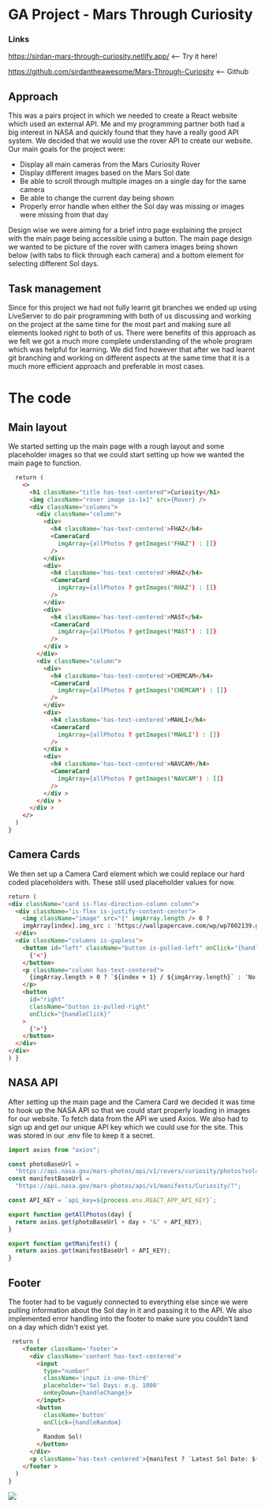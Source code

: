 # GA Project - Mars Through Curiosity

### Links

https://sirdan-mars-through-curiosity.netlify.app/ <-- Try it here!

https://github.com/sirdantheawesome/Mars-Through-Curiosity <-- Github

## Approach

This was a pairs project in which we needed to create a React website which used an external API. Me and my programming partner both had a big interest in NASA and quickly found that they have a really good API system. We decided that we would use the rover API to create our website. Our main goals for the project were:

- Display all main cameras from the Mars Curiosity Rover
- Display different images based on the Mars Sol date
- Be able to scroll through multiple images on a single day for the same camera
- Be able to change the current day being shown
- Properly error handle when either the Sol day was missing or images were missing from that day

Design wise we were aiming for a brief intro page explaining the project with the main page being accessible using a button. The main page design we wanted to be picture of the rover with camera images being shown below (with tabs to flick through each camera) and a bottom element for selecting different Sol days.

## Task management

Since for this project we had not fully learnt git branches we ended up using LiveServer to do pair programming with both of us discussing and working on the project at the same time for the most part and making sure all elements looked right to both of us. There were benefits of this approach as we felt we got a much more complete understanding of the whole program which was helpful for learning. We did find however that after we had learnt git branching and working on different aspects at the same time that it is a much more efficient approach and preferable in most cases.

# The code

## Main layout

We started setting up the main page with a rough layout and some placeholder images so that we could start setting up how we wanted the main page to function.

```html
  return (
    <>
      <h1 className="title has-text-centered">Curiosity</h1>
      <img className="rover image is-1x1" src={Rover} />
      <div className="columns">
        <div className="column">
          <div>
            <h4 className='has-text-centered'>FHAZ</h4>
            <CameraCard
              imgArray={allPhotos ? getImages('FHAZ') : []}
            />
          </div>
          <div>
            <h4 className='has-text-centered'>RHAZ</h4>
            <CameraCard
              imgArray={allPhotos ? getImages('RHAZ') : []}
            />
          </div>
          <div>
            <h4 className='has-text-centered'>MAST</h4>
            <CameraCard
              imgArray={allPhotos ? getImages('MAST') : []}
            />
          </div >
        </div>
        <div className="column">
          <div>
            <h4 className='has-text-centered'>CHEMCAM</h4>
            <CameraCard
              imgArray={allPhotos ? getImages('CHEMCAM') : []}
            />
          </div>
          <div>
            <h4 className='has-text-centered'>MAHLI</h4>
            <CameraCard
              imgArray={allPhotos ? getImages('MAHLI') : []}
            />
          </div >
          <div>
            <h4 className='has-text-centered'>NAVCAM</h4>
            <CameraCard
              imgArray={allPhotos ? getImages('NAVCAM') : []}
            />
          </div >
        </div >
      </div >
    </>
  )
}
```

## Camera Cards

We then set up a Camera Card element which we could replace our hard coded placeholders with. These still used placeholder values for now.

```html
return (
<div className="card is-flex-direction-column column">
  <div className="is-flex is-justify-content-center">
    <img className="image" src="{" imgArray.length /> 0 ?
    imgArray[index].img_src : 'https://wallpapercave.com/wp/wp7002139.gif' } />
  </div>
  <div className="columns is-gapless">
    <button id="left" className="button is-pulled-left" onClick="{handleClick}">
      {'<'}
    </button>
    <p className="column has-text-centered">
      {imgArray.length > 0 ? `${index + 1} / ${imgArray.length}` : 'No Signal'}
    </p>
    <button
      id="right"
      className="button is-pulled-right"
      onClick="{handleClick}"
    >
      {'>'}
    </button>
  </div>
</div>
) }
```

## NASA API

After setting up the main page and the Camera Card we decided it was time to hook up the NASA API so that we could start properly loading in images for our website. To fetch data from the API we used Axios. We also had to sign up and get our unique API key which we could use for the site. This was stored in our .env file to keep it a secret.

```js
import axios from "axios";

const photoBaseUrl =
  "https://api.nasa.gov/mars-photos/api/v1/rovers/curiosity/photos?sol=";
const manifestBaseUrl =
  "https://api.nasa.gov/mars-photos/api/v1/manifests/Curiosity/?";

const API_KEY = `api_key=${process.env.REACT_APP_API_KEY}`;

export function getAllPhotos(day) {
  return axios.get(photoBaseUrl + day + "&" + API_KEY);
}

export function getManifest() {
  return axios.get(manifestBaseUrl + API_KEY);
}
```

## Footer

The footer had to be vaguely connected to everything else since we were pulling information about the Sol day in it and passing it to the API. We also implemented error handling into the footer to make sure you couldn't land on a day which didn't exist yet.

```html
 return (
    <footer className='footer'>
      <div className='content has-text-centered'>
        <input
          type="number"
          className='input is-one-third'
          placeholder='Sol Days: e.g. 1000'
          onKeyDown={handleChange}>
        </input>
        <button
          className='button'
          onClick={handleRandom}
        >
          Random Sol!
        </button>
      </div>
      <p className='has-text-centered'>{manifest ? `Latest Sol Date: ${manifest.photo_manifest.max_sol}` : '...loading'}</p>
    </footer >
  )
}
```

<img src='Screenshots/Cam_Pics.png'>
